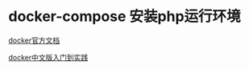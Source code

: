 # docker-compose 安装php运行环境

[docker官方文档](https://docs.docker.com/compose/compose-file)

[docker中文版入门到实践](https://yeasy.gitbooks.io/docker_practice/compose/)
